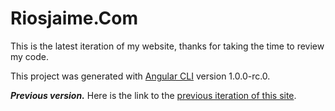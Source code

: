 # Riosjaime.Com

This is the latest iteration of my website, thanks for taking the time to review my code.

This project was generated with [Angular CLI](https://github.com/angular/angular-cli) version 1.0.0-rc.0.


***Previous version.***
Here is the link to the [previous iteration of this site](https://www.google.com).
